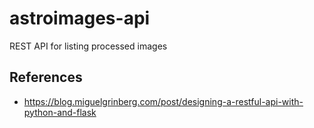 # astroimages-api

REST API for listing processed images

## References

- https://blog.miguelgrinberg.com/post/designing-a-restful-api-with-python-and-flask
